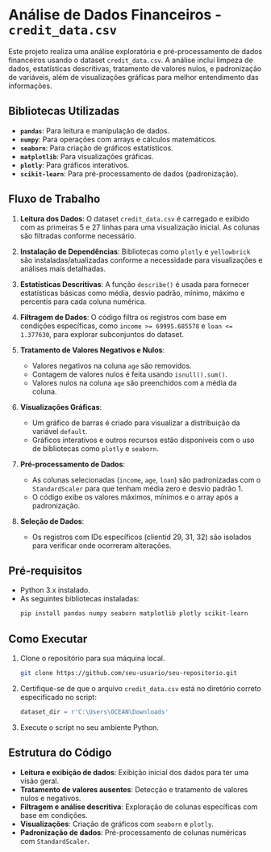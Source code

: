 # Análise de Dados Financeiros - `credit_data.csv`

Este projeto realiza uma análise exploratória e pré-processamento de dados financeiros usando o dataset `credit_data.csv`. A análise inclui limpeza de dados, estatísticas descritivas, tratamento de valores nulos, e padronização de variáveis, além de visualizações gráficas para melhor entendimento das informações.

## Bibliotecas Utilizadas

- **`pandas`**: Para leitura e manipulação de dados.
- **`numpy`**: Para operações com arrays e cálculos matemáticos.
- **`seaborn`**: Para criação de gráficos estatísticos.
- **`matplotlib`**: Para visualizações gráficas.
- **`plotly`**: Para gráficos interativos.
- **`scikit-learn`**: Para pré-processamento de dados (padronização).

## Fluxo de Trabalho

1. **Leitura dos Dados**:
   O dataset `credit_data.csv` é carregado e exibido com as primeiras 5 e 27 linhas para uma visualização inicial. As colunas são filtradas conforme necessário.

2. **Instalação de Dependências**:
   Bibliotecas como `plotly` e `yellowbrick` são instaladas/atualizadas conforme a necessidade para visualizações e análises mais detalhadas.

3. **Estatísticas Descritivas**:
   A função `describe()` é usada para fornecer estatísticas básicas como média, desvio padrão, mínimo, máximo e percentis para cada coluna numérica.

4. **Filtragem de Dados**:
   O código filtra os registros com base em condições específicas, como `income >= 69995.685578` e `loan <= 1.377630`, para explorar subconjuntos do dataset.

5. **Tratamento de Valores Negativos e Nulos**:
   - Valores negativos na coluna `age` são removidos.
   - Contagem de valores nulos é feita usando `isnull().sum()`.
   - Valores nulos na coluna `age` são preenchidos com a média da coluna.

6. **Visualizações Gráficas**:
   - Um gráfico de barras é criado para visualizar a distribuição da variável `default`.
   - Gráficos interativos e outros recursos estão disponíveis com o uso de bibliotecas como `plotly` e `seaborn`.

7. **Pré-processamento de Dados**:
   - As colunas selecionadas (`income`, `age`, `loan`) são padronizadas com o `StandardScaler` para que tenham média zero e desvio padrão 1.
   - O código exibe os valores máximos, mínimos e o array após a padronização.

8. **Seleção de Dados**:
   - Os registros com IDs específicos (clientid 29, 31, 32) são isolados para verificar onde ocorreram alterações.

## Pré-requisitos

- Python 3.x instalado.
- As seguintes bibliotecas instaladas:
  ```bash
  pip install pandas numpy seaborn matplotlib plotly scikit-learn
  ```

## Como Executar

1. Clone o repositório para sua máquina local.
   ```bash
   git clone https://github.com/seu-usuario/seu-repositorio.git
   ```
2. Certifique-se de que o arquivo `credit_data.csv` está no diretório correto especificado no script:
   ```python
   dataset_dir = r'C:\Users\OCEAN\Downloads'
   ```
3. Execute o script no seu ambiente Python.

## Estrutura do Código

- **Leitura e exibição de dados**: Exibição inicial dos dados para ter uma visão geral.
- **Tratamento de valores ausentes**: Detecção e tratamento de valores nulos e negativos.
- **Filtragem e análise descritiva**: Exploração de colunas específicas com base em condições.
- **Visualizações**: Criação de gráficos com `seaborn` e `plotly`.
- **Padronização de dados**: Pré-processamento de colunas numéricas com `StandardScaler`.
